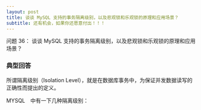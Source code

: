 ```yaml
---
layout: post
title: 谈谈 MySQL 支持的事务隔离级别，以及悲观锁和乐观锁的原理和应用场景？
subtitle: 还有机会，如果你还愿意付出！！！
---
```


问题 36： 谈谈 MySQL 支持的事务隔离级别，以及悲观锁和乐观锁的原理和应用场景？

### 典型回答
所谓隔离级别（Isolation Level），就是在数据库事务中，为保证并发数据读写的正确性而提出的定义。

MYSQL　中有一下几种隔离级别：


